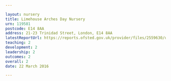 ```yaml
---

layout: nursery
title: Limehouse Arches Day Nursery
urn: 119581
postcode: E14 8AA
address: 21-23 Trinidad Street, London, E14 8AA
latestReportUrl: https://reports.ofsted.gov.uk/provider/files/2559630/urn/119581.pdf
teaching: 2
development: 2
leadership: 2
outcomes: 2
overall: 2
date: 22 March 2016

---
```

